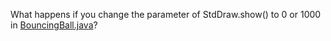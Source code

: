 What happens if you change the parameter of StdDraw.show() to 0 or 1000 in [BouncingBall.java](https://introcs.cs.princeton.edu/java/15inout/BouncingBall.java.html)?